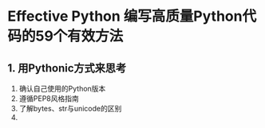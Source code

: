 # Effective Python 编写高质量Python代码的59个有效方法

## 1. 用Pythonic方式来思考
1. 确认自己使用的Python版本
2. 遵循PEP8风格指南
3. 了解bytes、str与unicode的区别
4. 